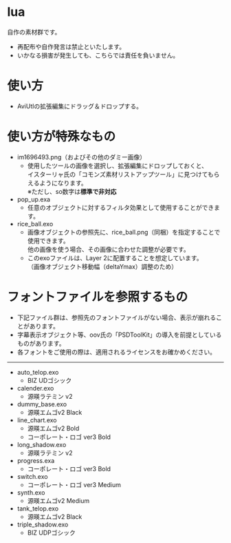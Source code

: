 # lua
自作の素材群です。
* 再配布や自作発言は禁止といたします。
* いかなる損害が発生しても、こちらでは責任を負いません。


# 使い方
* AviUtlの拡張編集にドラッグ＆ドロップする。

# 使い方が特殊なもの
* im1696493.png（およびその他のダミー画像）
    * 使用したツールの画像を選択し、拡張編集にドロップしておくと、  
    イスターリャ氏の「コモンズ素材リストアップツール」に見つけてもらえるようになります。  
    ※ただし、so数字は**標準で非対応**
* pop_up.exa
    * 任意のオブジェクトに対するフィルタ効果として使用することができます。
* rice_ball.exo
    * 画像オブジェクトの参照先に、rice_ball.png（同梱）を指定することで使用できます。  
    他の画像を使う場合、その画像に合わせた調整が必要です。
    * このexoファイルは、Layer 2に配置することを想定しています。  
    （画像オブジェクト移動幅（deltaYmax）調整のため）

# フォントファイルを参照するもの
* 下記ファイル群は、参照先のフォントファイルがない場合、表示が崩れることがあります。
* 字幕表示オブジェクト等、oov氏の「PSDToolKit」の導入を前提としているものがあります。
* 各フォントをご使用の際は、適用されるライセンスをお確かめください。
---
* auto_telop.exo
    * BIZ UDゴシック
* calender.exo
    * 源暎ラテミン v2
* dummy_base.exo
    * 源暎エムゴv2 Black
* line_chart.exo
    * 源暎エムゴv2 Bold
    * コーポレート・ロゴ ver3 Bold
* long_shadow.exo
    * 源暎ラテミン v2
* progress.exa
    * コーポレート・ロゴ ver3 Bold
* switch.exo
    * コーポレート・ロゴ ver3 Medium
* synth.exo
    * 源暎エムゴv2 Medium
* tank_telop.exo
    * 源暎エムゴv2 Black
* triple_shadow.exo
    * BIZ UDPゴシック
